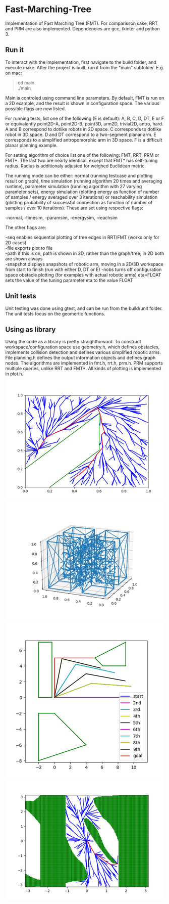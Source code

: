 # Fast-Marching-Tree

Implementation of Fast Marching Tree (FMT). For comparisson sake, RRT and PRM are also implemented. Dependencies are gcc, tkinter and python 3.

## Run it

To interact with the implementation, first navigate to the build folder, and execute make. After the project is built, run it from the "main" subfolder. E.g. on mac:

> cd main <br/>
> ./main

Main is controled using command line parameters. By default, FMT is run on a 2D example, and the result is shown in configuration space. The various possible flags are now listed.

For running tests, list one of the following (E is default): A, B, C, D, DT, E or F or equivalently point2D-A, point2D-B, point3D, arm2D, trivial2D, antro, hard. A and B correspond to dotlike robots in 2D space. C corresponds to dotlike robot in 3D space. D and DT correspond to a two-segment planar arm. E corresponds to a simplified antropomorphic arm in 3D space. F is a difficult planar planning example.

For setting algorithm of choice list one of the following: FMT, RRT, PRM or FMT*. The last two are nearly identical, except that FMT* has self-tuning radius. Radius is additionaly adjusted for weighed Euclidean metric.

The running mode can be either: normal (running testcase and plotting result on graph), time simulation (running algorithm 20 times and averaging runtime), parameter simulation (running algorithm with 27 varying parameter sets), energy simulation (plotting energy as function of number of samples / energy averaged over 3 iterations) or reachability simulation (plotting probability of successful connection as function of number of samples / over 10 iterations). These are set using respective flags:

-normal, -timesim, -paramsim, -energysim, -reachsim

The other flags are:

-seq enables sequential plotting of tree edges in RRT/FMT (works only for 2D cases)<br/>
-file exports plot to file<br/>
-path if this is on, path is shown in 3D, rather than the graph/tree; in 2D both are shown always<br/>
-snapshot displays snapshots of robotic arm, moving in a 2D/3D workspace from start to finish (run with either D, DT or E)
-nobs turns off configuration space obstacle plotting (for examples with actual robotic arms)
eta=FLOAT sets the value of the tuning parameter eta to the value FLOAT

## Unit tests

Unit testing was done using gtest, and can be run from the build/unit folder. The unit tests focus on the geomertic functions.

## Using as library

Using the code as a library is pretty straightforward. To construct workspace/configuration space use geometry.h, which defines obstacles, implements collision detection and defines various simplified robotic arms. File planning.h defines the output information objects and defines graph nodes. The algorithms are implemented in fmt.h, rrt.h, prm.h. PRM supports multiple queries, unlike RRT and FMT*. All kinds of plotting is implemented in plot.h.


![](images/testA.png)
![](images/testC.png)
![](images/snapshotD.png)
![](images/cspaceD.png)